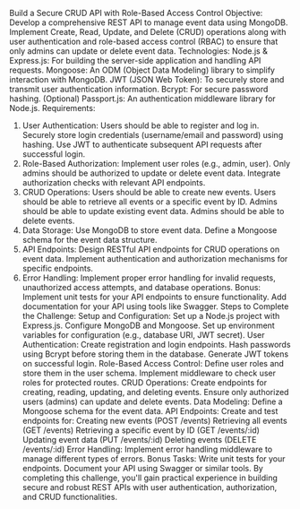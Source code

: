Build a Secure CRUD API with Role-Based Access Control
Objective:
Develop a comprehensive REST API to manage event data using MongoDB. Implement Create, Read, Update, and Delete (CRUD) operations along with user authentication and role-based access control (RBAC) to ensure that only admins can update or delete event data.
Technologies:
Node.js & Express.js: For building the server-side application and handling API requests.
Mongoose: An ODM (Object Data Modeling) library to simplify interaction with MongoDB.
JWT (JSON Web Token): To securely store and transmit user authentication information.
Bcrypt: For secure password hashing.
(Optional) Passport.js: An authentication middleware library for Node.js.
Requirements:
1. User Authentication:
Users should be able to register and log in.
Securely store login credentials (username/email and password) using hashing.
Use JWT to authenticate subsequent API requests after successful login.
2. Role-Based Authorization:
Implement user roles (e.g., admin, user).
Only admins should be authorized to update or delete event data.
Integrate authorization checks with relevant API endpoints.
3. CRUD Operations:
Users should be able to create new events.
Users should be able to retrieve all events or a specific event by ID.
Admins should be able to update existing event data.
Admins should be able to delete events.
4. Data Storage:
Use MongoDB to store event data.
Define a Mongoose schema for the event data structure.
5. API Endpoints:
Design RESTful API endpoints for CRUD operations on event data.
Implement authentication and authorization mechanisms for specific endpoints.
6. Error Handling:
Implement proper error handling for invalid requests, unauthorized access attempts, and database operations.
Bonus:
Implement unit tests for your API endpoints to ensure functionality.
Add documentation for your API using tools like Swagger.
Steps to Complete the Challenge:
Setup and Configuration:
Set up a Node.js project with Express.js.
Configure MongoDB and Mongoose.
Set up environment variables for configuration (e.g., database URI, JWT secret).
User Authentication:
Create registration and login endpoints.
Hash passwords using Bcrypt before storing them in the database.
Generate JWT tokens on successful login.
Role-Based Access Control:
Define user roles and store them in the user schema.
Implement middleware to check user roles for protected routes.
CRUD Operations:
Create endpoints for creating, reading, updating, and deleting events.
Ensure only authorized users (admins) can update and delete events.
Data Modeling:
Define a Mongoose schema for the event data.
API Endpoints:
Create and test endpoints for:
Creating new events (POST /events)
Retrieving all events (GET /events)
Retrieving a specific event by ID (GET /events/:id)
Updating event data (PUT /events/:id)
Deleting events (DELETE /events/:id)
Error Handling:
Implement error handling middleware to manage different types of errors.
Bonus Tasks:
Write unit tests for your endpoints.
Document your API using Swagger or similar tools.
By completing this challenge, you'll gain practical experience in building secure and robust REST APIs with user authentication, authorization, and CRUD functionalities.

